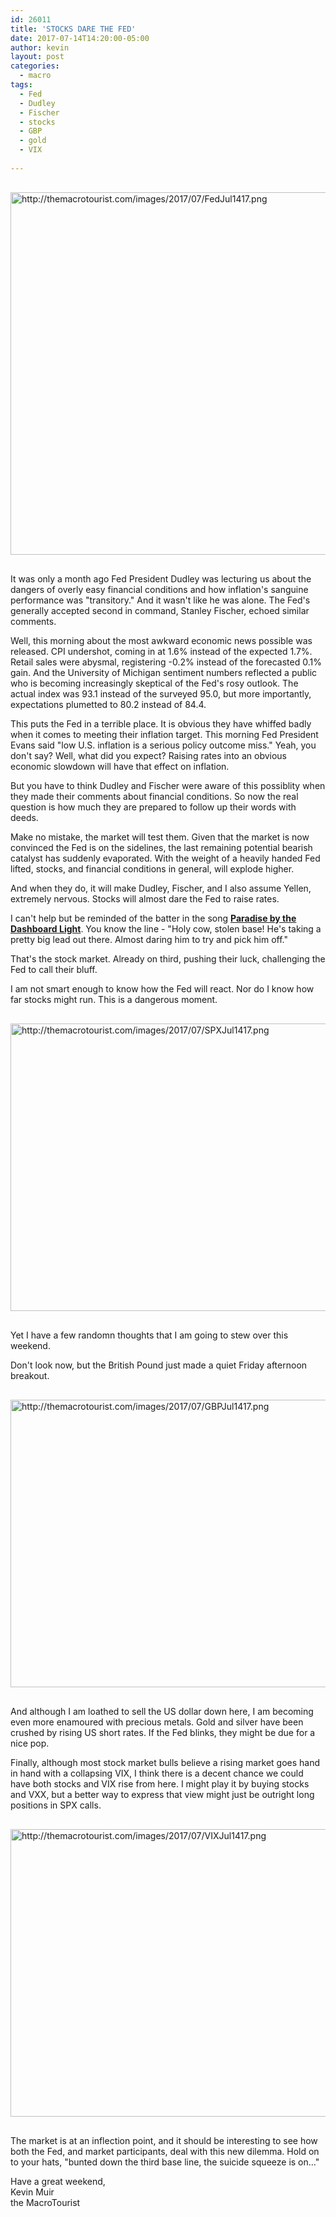 ```yaml
---
id: 26011
title: 'STOCKS DARE THE FED'
date: 2017-07-14T14:20:00-05:00
author: kevin
layout: post
categories:
  - macro
tags:
  - Fed
  - Dudley
  - Fischer
  - stocks
  - GBP
  - gold
  - VIX
   
---
```

<a href="http://themacrotourist.com/images/2017/07/FedJul1417.png"><img src="http://themacrotourist.com/images/2017/07/FedJul1417.png" alt="http://themacrotourist.com/images/2017/07/FedJul1417.png" width="750" height="580" style="margin:30px auto;display:block;"></a>

It was only a month ago Fed President Dudley was lecturing us about the dangers of overly easy financial conditions and how inflation's sanguine performance was "transitory."  And it wasn't like he was alone.  The Fed's generally accepted second in command, Stanley Fischer, echoed similar comments.  

Well, this morning about the most awkward economic news possible was released.  CPI undershot, coming in at 1.6% instead of the expected 1.7%.  Retail sales were abysmal, registering -0.2% instead of the forecasted 0.1% gain.  And the University of Michigan sentiment numbers reflected a public who is becoming increasingly skeptical of the Fed's rosy outlook.  The actual index was 93.1 instead of the surveyed 95.0, but more importantly, expectations plumetted to 80.2 instead of 84.4.

This puts the Fed in a terrible place.  It is obvious they have whiffed badly when it comes to meeting their inflation target.  This morning Fed President Evans said "low U.S. inflation is a serious policy outcome miss."  Yeah, you don't say?  Well, what did you expect?  Raising rates into an obvious economic slowdown will have that effect on inflation.

But you have to think Dudley and Fischer were aware of this possiblity when they made their comments about financial conditions.  So now the real question is how much they are prepared to follow up their words with deeds.

Make no mistake, the market will test them.  Given that the market is now convinced the Fed is on the sidelines, the last remaining potential bearish catalyst has suddenly evaporated.  With the weight of a heavily handed Fed lifted, stocks, and financial conditions in general, will explode higher.  

And when they do, it will make Dudley, Fischer, and I also assume Yellen, extremely nervous.  Stocks will almost dare the Fed to raise rates.  

I can't help but be reminded of the batter in the song **[Paradise by the Dashboard Light](<https://www.youtube.com/watch?v=SmPMMitJDYg>)**.  You know the line - "Holy cow, stolen base! He's taking a pretty big lead out there. Almost daring him to try and pick him off."

That's the stock market.  Already on third, pushing their luck, challenging the Fed to call their bluff.

I am not smart enough to know how the Fed will react.  Nor do I know how far stocks might run.  This is a dangerous moment.  

<a href="http://themacrotourist.com/images/2017/07/SPXJul1417.png"><img src="http://themacrotourist.com/images/2017/07/SPXJul1417.png" alt="http://themacrotourist.com/images/2017/07/SPXJul1417.png" width="750" height="460" style="margin:30px auto;display:block;"></a>

Yet I have a few randomn thoughts that I am going to stew over this weekend.

Don't look now, but the British Pound just made a quiet Friday afternoon breakout.

<a href="http://themacrotourist.com/images/2017/07/GBPJul1417.png"><img src="http://themacrotourist.com/images/2017/07/GBPJul1417.png" alt="http://themacrotourist.com/images/2017/07/GBPJul1417.png" width="750" height="460" style="margin:30px auto;display:block;"></a>

And although I am loathed to sell the US dollar down here, I am becoming even more enamoured with precious metals.  Gold and silver have been crushed by rising US short rates.  If the Fed blinks, they might be due for a nice pop.

Finally, although most stock market bulls believe a rising market goes hand in hand with a collapsing VIX, I think there is a decent chance we could have both stocks and VIX rise from here.  I might play it by buying stocks and VXX, but a better way to express that view might just be outright long positions in SPX calls.

<a href="http://themacrotourist.com/images/2017/07/VIXJul1417.png"><img src="http://themacrotourist.com/images/2017/07/VIXJul1417.png" alt="http://themacrotourist.com/images/2017/07/VIXJul1417.png" width="750" height="460" style="margin:30px auto;display:block;"></a>

The market is at an inflection point, and it should be interesting to see how both the Fed, and market participants, deal with this new dilemma.  Hold on to your hats, "bunted down the third base line, the suicide squeeze is on..."

Have a great weekend,  
Kevin Muir  
the MacroTourist  




